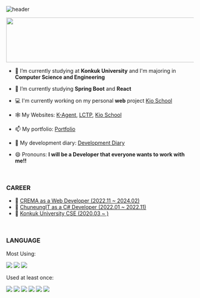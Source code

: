 <!--
### Hi there 👋
**Ji-InPark/Ji-InPark** is a ✨ _special_ ✨ repository because its `README.md` (this file) appears on your GitHub profile.
Here are some ideas to get you started:
- 👯 I’m looking to collaborate on ...
- 🤔 I’m looking for help with ...
- 💬 Ask me about ...
- ⚡ Fun fact: ...
-->

![header](https://capsule-render.vercel.app/api?type=waving&color=auto&height=300&section=header&text=Ji-In%20Park&fontSize=90)

<a href="https://github.com/devxb/gitanimals">
  <img src="https://render.gitanimals.org/lines/Ji-InPark?pet-id=1" width="1000" height="120"/>
</a>

- 🔭 I’m currently studying at **Konkuk University** and I'm majoring in **Computer Science and Engineering**
- 🌱 I’m currently studying **Spring Boot** and **React**
- 💻 I'm currently working on my personal **web** project <a href = "https://kio-school.com" target="_blank">Kio School</a> 
- 🕸️ My Websites: <a href = "https://k-agent.services" target="_blank">K-Agent</a>, <a href = "https://leetcode.click" target="_blank">LCTP</a>, <a href = "https://kio-school.com" target="_blank">Kio School</a> 
- 📫 My portfolio: [Portfolio](https://ji-in.notion.site/Ji-In-Park-b922b4142dd0486baec4d80c31fbd806)
- 📑 My development diary: [Development Diary](https://ji-in.notion.site/13b31c1a8d5c48b9a720e67952764a06?pvs=4)

- 😄 Pronouns: **I will be a Developer that everyone wants to work with me!!**

<br/>

### **CAREER**

- 👜 <a href = "https://www.cre.ma/">CREMA as a Web Developer (2022.11 ~ 2024.02)</a>
- 👜 <a href = "https://smartdoctor.cc/">ChuneungIT as a C# Developer (2022.01 ~ 2022.11)</a>
- 📖 <a href = "http://www.konkuk.ac.kr/do/Index.do">Konkuk University CSE (2020.03 ~ )</a>

<br/>

### **LANGUAGE**

Most Using:

<a target="_blank"><img src="https://img.shields.io/badge/JAVA-red?style=flat-square&logo=java&logoColor=white"/></a>
<a target="_blank"><img src="https://img.shields.io/badge/Kotlin-blue?style=flat-square&logo=kotlin&logoColor=white"/></a>
<a target="_blank"><img src="https://img.shields.io/badge/TS-blue?style=flat-square&logo=TypeScript&logoColor=white"/></a>

Used at least once:

<a target="_blank"><img src="https://img.shields.io/badge/C%23-green?style=flat-square&logo=Csharp&logoColor=white"/></a>
<a target="_blank"><img src="https://img.shields.io/badge/C++-blue?style=flat-square&logo=C%2b%2b&logoColor=white"/></a>
<a target="_blank"><img src="https://img.shields.io/badge/C-gray?style=flat-square&logo=C&logoColor=white"/></a>
<a target="_blank"><img src="https://img.shields.io/badge/Python-yellow?style=flat-square&logo=python&logoColor=white"/></a>
<a target="_blank"><img src="https://img.shields.io/badge/JS-yellow?style=flat-square&logo=JavaScript&logoColor=white"/></a>
<a target="_blank"><img src="https://img.shields.io/badge/Ruby-red?style=flat-square&logo=Ruby&logoColor=white"/></a>
